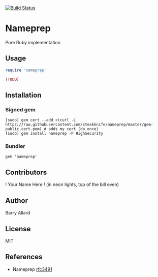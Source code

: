 [![Build Status](https://travis-ci.org/steakknife/nameprep.svg)](https://travis-ci.org/steakknife/nameprep)

# Nameprep

Pure Ruby implementation

## Usage

```ruby
require 'nameprep'

(TODO)
```

## Installation

### Signed gem

    [sudo] gem cert --add <(curl -L https://raw.githubusercontent.com/steakknife/nameprep/master/gem-public_cert.pem) # adds my cert (do once)
    [sudo] gem install nameprep -P HighSecurity

### Bundler

    gem 'nameprep'

## Contributors

! Your Name Here ! (in neon lights, top of the bill even)

## Author

Barry Allard

## License

MIT

## References

- Nameprep [rfc3491](http://tools.ietf.org/html/rfc3491)
